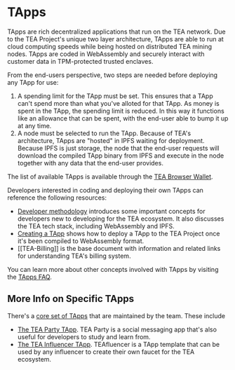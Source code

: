 # TApps

TApps are rich decentralized applications that run on the TEA network. Due to the TEA Project's unique two layer architecture, TApps are able to run at cloud computing speeds while being hosted on distributed TEA mining nodes. TApps are coded in WebAssembly and securely interact with customer data in TPM-protected trusted enclaves. 

From the end-users perspective, two steps are needed before deploying any TApp for use:

1. A spending limit for the TApp must be set. This ensures that a TApp can't spend more than what you've alloted for that TApp. As money is spent in the TApp, the spending limit is reduced. In this way it functions like an allowance that can be spent, with the end-user able to bump it up at any time.
2. A node must be selected to run the TApp. Because of TEA's architecture, TApps are "hosted" in IPFS waiting for deployment. Because IPFS is just storage, the node that the end-user requests will download the compiled TApp binary from IPFS and execute in the node together with any data that the end-user provides.

The list of available TApps is available through the [TEA Browser Wallet](TEA-Browser-Wallet.md). 

Developers interested in coding and deploying their own TApps can reference the following resources:

- [Developer methodology](Developers.md) introduces some important concepts for developers new to developing for the TEA ecosystem. It also discusses the TEA tech stack, including WebAssembly and IPFS.
- [Creating a TApp](TApps-Creating-a-TApp.md) shows how to deploy a TApp to the TEA Project once it's been compiled to WebAssembly format.
- [[TEA-Billing]] is the base document with information and related links for understanding TEA's billing system.

You can learn more about other concepts involved with TApps by visiting the [TApps FAQ](FAQ-TApps.md). 

## More Info on Specific TApps
There's a [core set of TApps](TApps-Core.md) that are maintained by the team. These include

- [The TEA Party TApp](TApp-TEA-Party.md). TEA Party is a social messaging app that's also useful for developers to study and learn from.
- [The TEA Influencer TApp](TEAfluencer.md). TEAfluencer is a TApp template that can be used by any influencer to create their own faucet for the TEA ecosystem. 

